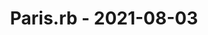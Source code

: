 ---
layout: post
title: Paris.rb - 2021-08-03
datetime: '2021-08-03T13:15:00-04:00'
name: Paris.rb
external_url: https://www.meetup.com/parisrb/events/268866003/
online_event: false
year_month: 2021-08
---